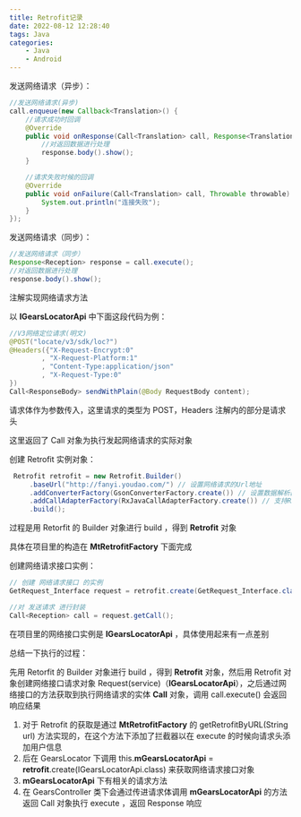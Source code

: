 ```yaml
---
title: Retrofit记录
date: 2022-08-12 12:28:40
tags: Java
categories: 
    - Java
    - Android
---
```


发送网络请求（异步）：

```java
//发送网络请求(异步)
call.enqueue(new Callback<Translation>() {
    //请求成功时回调
    @Override
    public void onResponse(Call<Translation> call, Response<Translation> response) {
        //对返回数据进行处理
        response.body().show();
    }

    //请求失败时候的回调
    @Override
    public void onFailure(Call<Translation> call, Throwable throwable) {
        System.out.println("连接失败");
    }
});
```

发送网络请求（同步）：

```java
//发送网络请求（同步）
Response<Reception> response = call.execute();
//对返回数据进行处理
response.body().show();
```



注解实现网络请求方法

以 **IGearsLocatorApi** 中下面这段代码为例：

```java
//V3网络定位请求(明文)
@POST("locate/v3/sdk/loc?")
@Headers({"X-Request-Encrypt:0"
        , "X-Request-Platform:1"
        , "Content-Type:application/json"
        , "X-Request-Type:0"
})
Call<ResponseBody> sendWithPlain(@Body RequestBody content);
```

请求体作为参数传入，这里请求的类型为 POST，Headers 注解内的部分是请求头

这里返回了 Call 对象为执行发起网络请求的实际对象



创建 Retrofit 实例对象：

```java
 Retrofit retrofit = new Retrofit.Builder()
     .baseUrl("http://fanyi.youdao.com/") // 设置网络请求的Url地址
     .addConverterFactory(GsonConverterFactory.create()) // 设置数据解析器
     .addCallAdapterFactory(RxJavaCallAdapterFactory.create()) // 支持RxJava平台
     .build();
```

过程是用 Retorfit 的 Builder 对象进行 build ，得到 **Retrofit** 对象

具体在项目里的构造在 **MtRetrofitFactory** 下面完成



创建网络请求接口实例：

```java
// 创建 网络请求接口 的实例
GetRequest_Interface request = retrofit.create(GetRequest_Interface.class);

//对 发送请求 进行封装
Call<Reception> call = request.getCall();
```

在项目里的网络接口实例是 **IGearsLocatorApi** ，具体使用起来有一点差别



总结一下执行的过程：

先用 Retorfit 的 Builder 对象进行 build ，得到 **Retrofit** 对象，然后用 Retrofit 对象创建网络接口请求对象 Request(service)（**IGearsLocatorApi**），之后通过网络接口的方法获取到执行网络请求的实体 **Call** 对象，调用 call.execute() 会返回响应结果

1. 对于 Retrofit 的获取是通过 **MtRetrofitFactory** 的 getRetrofitByURL(String url) 方法实现的，在这个方法下添加了拦截器以在 execute 的时候向请求头添加用户信息
2. 后在 GearsLocator 下调用 this.**mGearsLocatorApi** = **retrofit**.create(IGearsLocatorApi.class) 来获取网络请求接口对象
3. **mGearsLocatorApi** 下有相关的请求方法
4. 在 GearsController 类下会通过传进请求体调用 **mGearsLocatorApi** 的方法返回 Call 对象执行 execute ，返回 Response 响应
